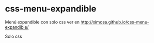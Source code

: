 # css-menu-expandible
Menú expandible con solo css ver en http://ximosa.github.io/css-menu-expandible/

Solo css
